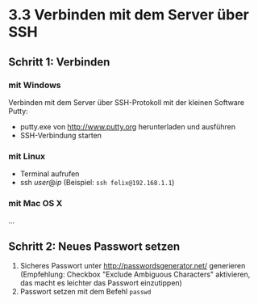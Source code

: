 # 3.3 Verbinden mit dem Server über SSH

## Schritt 1: Verbinden
### mit Windows
Verbinden mit dem Server über SSH-Protokoll mit der kleinen Software Putty:
* putty.exe von http://www.putty.org herunterladen und ausführen
* SSH-Verbindung starten

### mit Linux
* Terminal aufrufen
* ssh *user*@*ip* (Beispiel: ```ssh felix@192.168.1.1```)

### mit Mac OS X
...

## Schritt 2: Neues Passwort setzen
1. Sicheres Passwort unter http://passwordsgenerator.net/ generieren (Empfehlung: Checkbox "Exclude Ambiguous Characters" aktivieren, das macht es leichter das Passwort einzutippen)
2. Passwort setzen mit dem Befehl ```passwd```